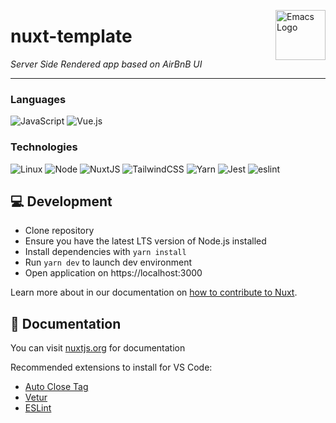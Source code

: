 <a href="https://nuxtjs.org/"><img src="https://develop365.gitlab.io/nuxtjs-2.3.X-doc/es/logos/nuxt-square.svg" alt="Emacs Logo" width="80" height="80" align="right"></a>
# nuxt-template
*Server Side Rendered app based on AirBnB UI*

---

### Languages

![JavaScript](https://img.shields.io/badge/-JavaScript-000?&logo=JavaScript)
![Vue.js](https://img.shields.io/badge/vuejs-000?style=flat-square&logo=vuedotjs&logoColor=white)

### Technologies

![Linux](https://img.shields.io/badge/-Linux-000?&logo=Linux)
![Node](https://img.shields.io/badge/-NodeJs-000?&logo=node-dot-js)
![NuxtJS](https://img.shields.io/badge/Nuxt-black?style=flat-square&logo=nuxt.js&logoColor=white)
![TailwindCSS](https://img.shields.io/badge/tailwindcss-000?style=flat-square&logo=tailwind-css&logoColor=white)
![Yarn](https://img.shields.io/badge/yarn-000?style=flat-square&logo=yarn&logoColor=white)
![Jest](https://img.shields.io/badge/-jest-000?&logo=jest)
![eslint](https://img.shields.io/badge/-eslint-000?&logo=eslint)

## 💻 Development

- Clone repository
- Ensure you have the latest LTS version of Node.js installed
- Install dependencies with `yarn install`
- Run `yarn dev` to launch dev environment
- Open application on https://localhost:3000

Learn more about in our documentation on [how to contribute to Nuxt](https://v3.nuxtjs.org/community/contribution).

## 📖 Documentation

You can visit [nuxtjs.org](https://nuxtjs.org/docs/get-started/installation) for documentation

Recommended extensions to install for VS Code:
- [Auto Close Tag](https://marketplace.visualstudio.com/items?itemName=formulahendry.auto-close-tag)
- [Vetur](https://marketplace.visualstudio.com/items?itemName=octref.vetur)
- [ESLint](https://marketplace.visualstudio.com/items?itemName=dbaeumer.vscode-eslint)


